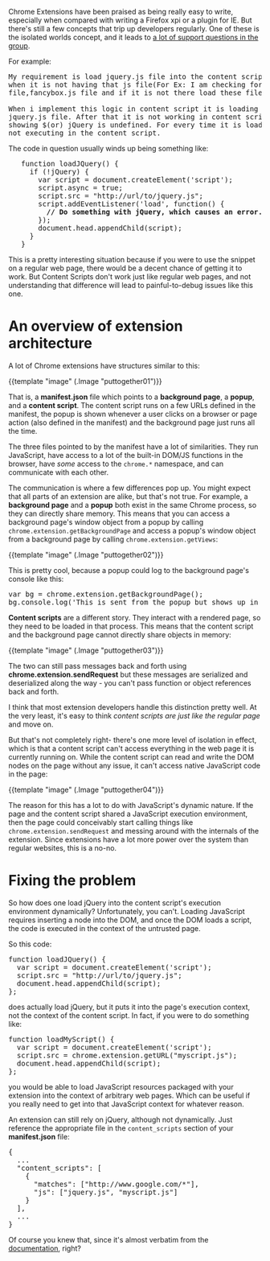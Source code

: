 [link-groups]: http://groups.google.com/a/chromium.org/group/chromium-extensions/browse_thread/thread/0d65a331cfaeb7ab#
[link-docs]: http://code.google.com/chrome/extensions/content_scripts.html#registration

Chrome Extensions have been praised as being really easy to write, especially
when compared with writing a Firefox xpi or a plugin for IE.  But there's still
a few concepts that trip up developers regularly.  One of these is the isolated
worlds concept, and it leads to [a lot of support questions in the
group][link-groups].

<!--BREAK-->

For example:

<pre class="blockquote">
My requirement is load jquery.js file into the content script
when it is not having that js file(For Ex: I am checking for jquery.js
file,fancybox.js file and if it is not there load these files. )

When i implement this logic in content script it is loading the
jquery.js file. After that it is not working in content script . It is
showing $(or) jQuery is undefined. For every time it is loading,but
not executing in the content script.
</pre>

The code in question usually winds up being something like:

<pre class="blockquote">
   function loadJQuery() {
     if (!jQuery) {
       var script = document.createElement('script');
       script.async = true;
       script.src = "http://url/to/jquery.js";
       script.addEventListener('load', function() {
         <strong>// Do something with jQuery, which causes an error.</strong>
       });
       document.head.appendChild(script);
     }
   }
</pre>

This is a pretty interesting situation because if you were to use the snippet
on a regular web page, there would be a decent chance of getting it to work.
But Content Scripts don't work just like regular web pages, and not
understanding that difference will lead to painful-to-debug issues like this
one.

# An overview of extension architecture

A lot of Chrome extensions have structures similar to this:

<p class="centered">
  {{template "image" (.Image "puttogether01")}}
</p>

That is, a **manifest.json** file which points to a **background page**, a
**popup**, and a **content script**.  The content script runs on a few URLs
defined in the manifest, the popup is shown whenever a user clicks on a browser
or page action (also defined in the manifest) and the background page just runs
all the time.

The three files pointed to by the manifest have a lot of similarities.  They
run JavaScript, have access to a lot of the built-in DOM/JS functions in the
browser, have *some* access to the `chrome.*` namespace, and can communicate
with each other.

The communication is where a few differences pop up.  You might expect that all
parts of an extension are alike, but that's not true.  For example, a
**background page** and a **popup** both exist in the same Chrome process, so
they can directly share memory.  This means that you can access a background
page's window object from a popup by calling
`chrome.extension.getBackgroundPage` and access a popup's window object from a
background page by calling `chrome.extension.getViews`:

<p class="centered">
  {{template "image" (.Image "puttogether02")}}
</p>

This is pretty cool, because a popup could log to the background page's console
like this:

<pre class="brush:javascript">
var bg = chrome.extension.getBackgroundPage();
bg.console.log('This is sent from the popup but shows up in the bg page log!');
</pre>

**Content scripts** are a different story.  They interact with a rendered page,
so they need to be loaded in that process.  This means that the content script
and the background page cannot directly share objects in memory:

<p class="centered">
  {{template "image" (.Image "puttogether03")}}
</p>

The two can still pass messages back and forth using
**chrome.extension.sendRequest** but these messages are serialized and
deserialized along the way - you can't pass function or object references back
and forth.

I think that most extension developers handle this distinction pretty well.  At
the very least, it's easy to think *content scripts are just like the regular
page* and move on.

But that's not completely right- there's one more level of isolation in effect,
which is that a content script can't access everything in the web page it is
currently running on.  While the content script can read and write the DOM
nodes on the page without any issue, it can't access native JavaScript code in
the page:

<p class="centered">
  {{template "image" (.Image "puttogether04")}}
</p>

The reason for this has a lot to do with JavaScript's dynamic nature.  If the
page and the content script shared a JavaScript execution environment, then the
page could conceivably start calling things like `chrome.extension.sendRequest`
and messing around with the internals of the extension.  Since extensions have
a lot more power over the system than regular websites, this is a no-no.

# Fixing the problem

So how does one load jQuery into the content script's execution environment
dynamically?  Unfortunately, you can't.  Loading JavaScript requires inserting
a node into the DOM, and once the DOM loads a script, the code is executed in
the context of the untrusted page.

So this code:

<pre class="brush:javascript">
function loadJQuery() {
  var script = document.createElement('script');
  script.src = "http://url/to/jquery.js";
  document.head.appendChild(script);
};
</pre>

does actually load jQuery, but it puts it into the page's execution context,
not the context of the content script.  In fact, if you were to do something
like:

<pre class="brush:javascript">
function loadMyScript() {
  var script = document.createElement('script');
  script.src = chrome.extension.getURL("myscript.js");
  document.head.appendChild(script);
};
</pre>

you would be able to load JavaScript resources packaged with your extension
into the context of arbitrary web pages.  Which can be useful if you really
need to get into that JavaScript context for whatever reason.

An extension can still rely on jQuery, although not dynamically.  Just
reference the appropriate file in the `content_scripts` section of your
**manifest.json** file:

<pre class="brush:javascript">
{
  ...
  "content_scripts": [
    {
      "matches": ["http://www.google.com/*"],
      "js": ["jquery.js", "myscript.js"]
    }
  ],
  ...
}
</pre>

Of course you knew that, since it's almost verbatim from the
[documentation][link-docs], right?
